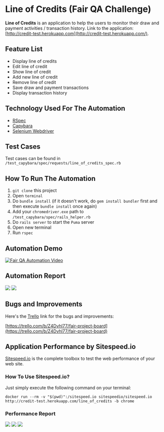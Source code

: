 # Line of Credits (Fair QA Challenge)


**Line of Credits** is an application to help the users to monitor their draw and payment activities / transaction history. Link to the application: [http://credit-test.herokuapp.com](http://credit-test.herokuapp.com/).

## Feature List

 * Display line of credits
 * Edit line of credit
 * Show line of credit
 * Add new line of credit
 * Remove line of credit
 * Save draw and payment transactions
 * Display transaction history

## Technology Used For The Automation

 * [RSpec](http://rspec.info/)
 * [Capybara](https://github.com/teamcapybara/capybara)
 * [Selenium Webdriver](https://www.seleniumhq.org/projects/webdriver)

## Test Cases
Test cases can be found in `/test_capybara/spec/requests/line_of_credits_spec.rb`

## How To Run The Automation

1. `git clone` this project
2. Open `terminal`
3. Do `bundle install` (if it doesn't work, do `gem install bundler` first and then execute `bundle install` once again)
4. Add your `chromedriver.exe` path to `/test_capybara/spec/rails_helper.rb`
5. Do `rails server` to start the `Puma` server
6. Open new terminal
7. Run `rspec`

## Automation Demo
[![Fair QA Automation Video](https://imgur.com/HnkISr1.png)](https://www.youtube.com/watch?v=xaDi5JMRfCI)

## Automation Report
![](https://imgur.com/vU8SL5T.png)
![](https://imgur.com/Im90nlO.png)

## Bugs and Improvements
Here's the [Trello](https://trello.com/) link for the bugs and improvements: 

[https://trello.com/b/Z4Dvhl77/fair-project-board](https://trello.com/b/Z4Dvhl77/fair-project-board)

## Application Performance by Sitespeed.io
[Sitespeed.io](https://www.sitespeed.io) is the complete toolbox to test the web performance of your web site.
### How To Use Sitespeed.io?
Just simply execute the following command on your terminal:

`docker run --rm -v "$(pwd)":/sitespeed.io sitespeedio/sitespeed.io http://credit-test.herokuapp.com/line_of_credits -b chrome`

### Performance Report
![](https://imgur.com/IPIXh8F.png)
![](https://imgur.com/mhdqTeW.png)
![](https://imgur.com/aN4gswp.png)
